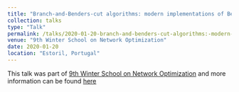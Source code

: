 ```yaml
---
title: "Branch-and-Benders-cut algorithms: modern implementations of Benders Decomposition"
collection: talks
type: "Talk"
permalink: /talks/2020-01-20-branch-and-benders-cut-algorithms:-modern-implementations-of-benders-decomposition
venue: "9th Winter School on Network Optimization"
date: 2020-01-20
location: "Estoril, Portugal"
---
```


This talk was part of [9th Winter School on Network Optimization](http://netopt2020.campus.ciencias.ulisboa.pt/) and more information can be found [here](http://netopt2020.campus.ciencias.ulisboa.pt/sites/netopt2020/files/Abs_Ivana.pdf)
